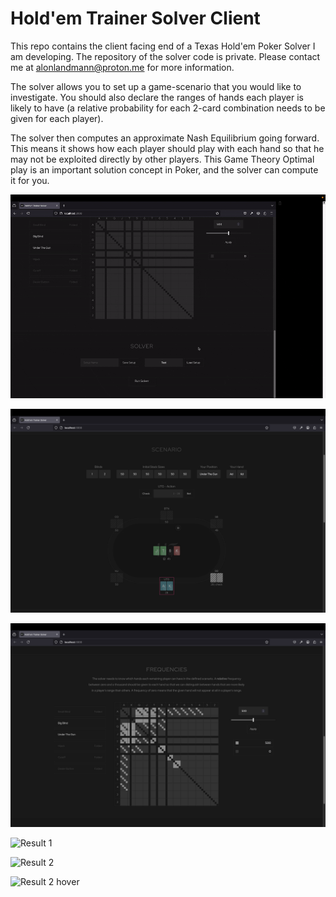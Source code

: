 # Hold'em Trainer Solver Client

This repo contains the client facing end of a Texas Hold'em Poker Solver I am developing.
The repository of the solver code is private.
Please contact me at alonlandmann@proton.me for more information.

The solver allows you to set up a game-scenario that you would like to investigate. You should also declare the ranges of hands each player is likely to have (a relative probability for each 2-card combination needs to be given for each player).

The solver then computes an approximate Nash Equilibrium going forward. This means it shows how each player should play with each hand so that he may not be exploited directly by other players. This Game Theory Optimal play is an important solution concept in Poker, and the solver can compute it for you.

![Demo](public/readme/solver-recording.gif)

![Setup](public/readme/setup.png)

![Frequencies](public/readme/frequencies.png)

![Result 1](public/readme/result-1.png.gif)

![Result 2](public/readme/result-2.png.gif)

![Result 2 hover](public/readme/result-2-hover.png.gif)
